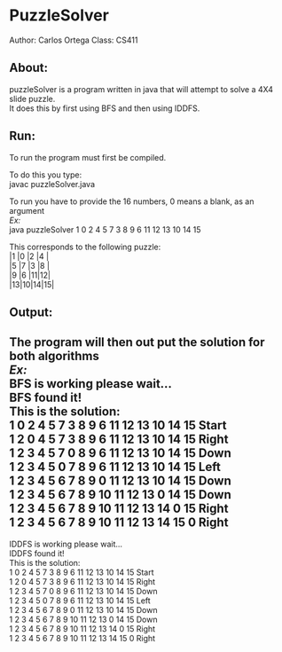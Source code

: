 PuzzleSolver
============
Author: Carlos Ortega
Class: CS411

About:
------
puzzleSolver is a program written in java that will attempt to solve a 4X4 slide puzzle.  
It does this by first using BFS and then using IDDFS.

Run:
----
To run the program must first be compiled.  

To do this you type:  
javac puzzleSolver.java  

To run you have to provide the 16 numbers, 0 means a blank, as an argument  
*Ex:*  
java puzzleSolver 1 0 2 4 5 7 3 8 9 6 11 12 13 10 14 15


This corresponds to the following puzzle:  
|1 |0 |2 |4 |  
|5 |7 |3 |8 |  
|9 |6 |11|12|  
|13|10|14|15|  

Output:
-------
The program will then out put the solution for both algorithms  
*Ex:*  
BFS is working please wait...  
BFS found it!    
This is the solution:  
1 0 2 4 5 7 3 8 9 6 11 12 13 10 14 15   Start  
1 2 0 4 5 7 3 8 9 6 11 12 13 10 14 15   Right  
1 2 3 4 5 7 0 8 9 6 11 12 13 10 14 15   Down  
1 2 3 4 5 0 7 8 9 6 11 12 13 10 14 15   Left  
1 2 3 4 5 6 7 8 9 0 11 12 13 10 14 15   Down  
1 2 3 4 5 6 7 8 9 10 11 12 13 0 14 15   Down  
1 2 3 4 5 6 7 8 9 10 11 12 13 14 0 15   Right  
1 2 3 4 5 6 7 8 9 10 11 12 13 14 15 0   Right  
---------------------------------------------  
IDDFS is working please wait...  
IDDFS found it!  
This is the solution:  
1 0 2 4 5 7 3 8 9 6 11 12 13 10 14 15   Start  
1 2 0 4 5 7 3 8 9 6 11 12 13 10 14 15   Right  
1 2 3 4 5 7 0 8 9 6 11 12 13 10 14 15   Down  
1 2 3 4 5 0 7 8 9 6 11 12 13 10 14 15   Left  
1 2 3 4 5 6 7 8 9 0 11 12 13 10 14 15   Down  
1 2 3 4 5 6 7 8 9 10 11 12 13 0 14 15   Down  
1 2 3 4 5 6 7 8 9 10 11 12 13 14 0 15   Right  
1 2 3 4 5 6 7 8 9 10 11 12 13 14 15 0   Right
